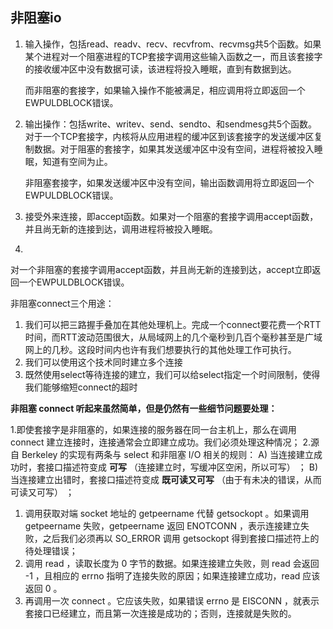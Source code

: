 ## 非阻塞io

1. 输入操作，包括read、readv、recv、recvfrom、recvmsg共5个函数。如果某个进程对一个阻塞进程的TCP套接字调用这些输入函数之一，而且该套接字的接收缓冲区中没有数据可读，该进程将投入睡眠，直到有数据到达。

   而非阻塞的套接字，如果输入操作不能被满足，相应调用将立即返回一个EWPULDBLOCK错误。

2. 输出操作：包括write、writev、send、sendto、和sendmesg共5个函数。对于一个TCP套接字，内核将从应用进程的缓冲区到该套接字的发送缓冲区复制数据。对于阻塞的套接字，如果其发送缓冲区中没有空间，进程将被投入睡眠，知道有空间为止。

   非阻塞套接字，如果发送缓冲区中没有空间，输出函数调用将立即返回一个EWPULDBLOCK错误。

3. 接受外来连接，即accept函数。如果对一个阻塞的套接字调用accept函数，并且尚无新的连接到达，调用进程将被投入睡眠。

4. 

   对一个非阻塞的套接字调用accept函数，并且尚无新的连接到达，accept立即返回一个EWPULDBLOCK错误。



非阻塞connect三个用途：

1. 我们可以把三路握手叠加在其他处理机上。完成一个connect要花费一个RTT时间，而RTT波动范围很大，从局域网上的几个毫秒到几百个毫秒甚至是广域网上的几秒。这段时间内也许有我们想要执行的其他处理工作可执行。
2. 我们可以使用这个技术同时建立多个连接
3. 既然使用select等待连接的建立，我们可以给select指定一个时间限制，使得我们能够缩短connect的超时

**非阻塞 connect 听起来虽然简单，但是仍然有一些细节问题要处理：**  

1.即使套接字是非阻塞的，如果连接的服务器在同一台主机上，那么在调用 connect 建立连接时，连接通常会立即建立成功。我们必须处理这种情况； 
2.源自 Berkeley 的实现有两条与 select 和非阻塞 I/O 相关的规则： 
  A) 当连接建立成功时，套接口描述符变成 **可写** （连接建立时，写缓冲区空闲，所以可写） ； 
  B) 当连接建立出错时，套接口描述符变成 **既可读又可写** （由于有未决的错误，从而可读又可写） ； 

1. 调用获取对端 socket 地址的 getpeername 代替 getsockopt 。如果调用 getpeername 失败，getpeername 返回 ENOTCONN ，表示连接建立失败，之后我们必须再以 SO_ERROR 调用 getsockopt 得到套接口描述符上的待处理错误； 
2. 调用 read ，读取长度为 0 字节的数据。如果连接建立失败，则 read 会返回 -1 ，且相应的 errno 指明了连接失败的原因；如果连接建立成功，read 应该返回 0 。 
3. 再调用一次 connect 。它应该失败，如果错误 errno 是 EISCONN ，就表示套接口已经建立，而且第一次连接是成功的；否则，连接就是失败的。 